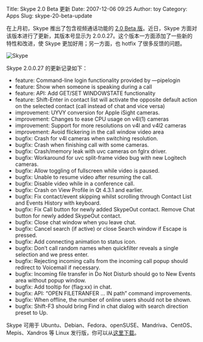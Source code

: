 Title: Skype 2.0 Beta 更新
Date: 2007-12-06 09:25
Author: toy
Category: Apps
Slug: skype-20-beta-update

在上月初，Skype 推出了包含视频通话功能的 [2.0 Beta
版](http://linuxtoy.org/archives/skype-20-beta-for-linux-released.html)。近日，Skype
方面对该版本进行了更新，其版本号显示为
2.0.0.27。这个版本一方面添加了一些新的特性和改进，使 Skype
更加好用；另一方面，也 hotfix 了很多反馈的问题。

![Skype](http://i.linuxtoy.org/i/2007/12/skype.png)

Skype 2.0.0.27 的更新记录如下：

- feature: Command-line login functionality provided by —pipelogin  
- feature: Show when someone is speaking during a call  
- feature: API: Add GET/SET WINDOWSTATE functionality  
- feature: Shift-Enter in contact list will activate the opposite
default action on the selected contact (call instead of chat and vice
versa)  
- improvement: UYVY conversion for Apple iSight cameras.  
- improvement: Changes to ease CPU usage on v4l(1) cameras  
- improvement: Support for more resolutions on v4l and v4l2 cameras  
- improvement: Avoid flickering in the call window video area  
- bugfix: Crash for v4l cameras when switching resolution.  
- bugfix: Crash when finishing call with some cameras.  
- bugfix: Crash/memory leak with uvc cameras on fglrx driver.  
- bugfix: Workaround for uvc split-frame video bug with new Logitech
cameras.  
- bugfix: Allow toggling of fullscreen while video is paused.  
- bugfix: Unable to resume video after resuming the call.  
- bugfix: Disable video while in a conference call.  
- bugfix: Crash on View Profile in Qt 4.3.1 and earlier.  
- bugfix: Fix contact/event skipping whilst scrolling through Contact
List and Events History with keyboard.  
- bugfix: Fix Call button for newly added SkypeOut contact. Remove Chat
button for newly added SkypeOut contact.  
- bugfix: Close chat window when you leave chat.  
- bugfix: Cancel search (if active) or close Search window if Escape is
pressed.  
- bugfix: Add connecting animation to status icon.  
- bugfix: Don’t call random names when quickfilter reveals a single
selection and we press enter.  
- bugfix: Rejecting incoming calls from the incoming call popup should
redirect to Voicemail if necessary.  
- bugfix: Incoming file transfer in Do Not Disturb should go to New
Events area without popup window.  
- bugfix: Add tooltip for (flag:xx) in chat.  
- bugfix: API: “OPEN FILETRANFER … IN path” command improvements.  
- bugfix: When offline, the number of online users should not be
shown.  
- bugfix: Shift-F3 should bring Find in chat dialog with search
direction preset to Up.

Skype 可用于
Ubuntu、Debian、Fedora、openSUSE、Mandriva、CentOS、Mepis、Xandros 等
Linux
发行版，你可以从[这里下载](http://www.skype.com/intl/en/download/skype/linux/beta/choose/)。
